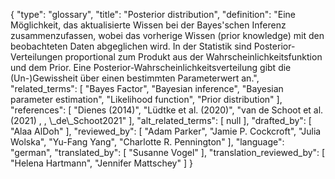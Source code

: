 {
    "type": "glossary",
    "title": "Posterior distribution",
    "definition": "Eine Möglichkeit, das aktualisierte Wissen bei der Bayes'schen Inferenz zusammenzufassen, wobei das vorherige Wissen (prior knowledge) mit den beobachteten Daten abgeglichen wird. In der Statistik sind Posterior-Verteilungen proportional zum Produkt aus der Wahrscheinlichkeitsfunktion und dem Prior. Eine Posterior-Wahrscheinlichkeitsverteilung gibt die (Un-)Gewissheit über einen bestimmten Parameterwert an.",
    "related_terms": [
        "Bayes Factor",
        "Bayesian inference",
        "Bayesian parameter estimation",
        "Likelihood function",
        "Prior distribution"
    ],
    "references": [
        "Dienes (2014)",
        "Lüdtke et al. (2020)",
        "van de Schoot et al. (2021) , , \\_de\\_Schoot2021"
    ],
    "alt_related_terms": [
        null
    ],
    "drafted_by": [
        "Alaa AlDoh"
    ],
    "reviewed_by": [
        "Adam Parker",
        "Jamie P. Cockcroft",
        "Julia Wolska",
        "Yu-Fang Yang",
        "Charlotte R. Pennington"
    ],
    "language": "german",
    "translated_by": [
        "Susanne Vogel"
    ],
    "translation_reviewed_by": [
        "Helena Hartmann",
        "Jennifer Mattschey"
    ]
}